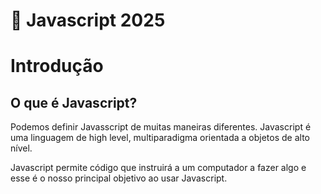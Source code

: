 # 🌸 Javascript 2025

# Introdução

## O que é Javascript?

Podemos definir Javasscript de muitas maneiras diferentes. Javascript é uma linguagem de high level, multiparadigma orientada a objetos de alto nível.

Javascript permite código que instruirá a um computador a fazer algo e esse é o nosso principal objetivo ao usar Javascript.
